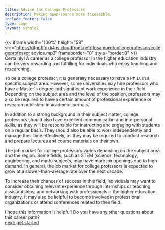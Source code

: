 ```yaml
---
title: Advice for College Professors
description: Making open-source more accessible.
include_footer: false
type: page
layout: single2
---
```


{{< iframe width="100%" height="58" src="https://dfgnflfqxk4ps.cloudfront.net/Rosamund/collegeprofessor/collegeprofessor advice.mp3" frameborder="0" style="border:0" >}}<br>
Certainly! A career as a college professor in the higher education industry can be very rewarding and fulfilling for individuals who enjoy teaching and researching.

To be a college professor, it is generally necessary to have a Ph.D. in a specific subject area. However, some universities may hire professors who have a Master's degree and significant work experience in their field. Depending on the subject area and the level of the position, professors may also be required to have a certain amount of professional experience or research published in academic journals.

In addition to a strong background in their subject matter, college professors should also have excellent communication and interpersonal skills, as they will be responsible for instructing and engaging with students on a regular basis. They should also be able to work independently and manage their time effectively, as they may be required to conduct research and prepare lectures and course materials on their own.

The job market for college professors varies depending on the subject area and the region. Some fields, such as STEM (science, technology, engineering, and math) subjects, may have more job openings due to high demand. In general, the job market for college professors is expected to grow at a slower-than-average rate over the next decade.

To increase their chances of success in this field, individuals may want to consider obtaining relevant experience through internships or teaching assistantships, and networking with professionals in the higher education industry. It may also be helpful to become involved in professional organizations or attend conferences related to their field.

I hope this information is helpful! Do you have any other questions about this career path?
<br>
<a href="https://insights.workdojos.com/collegeprofessor/start">next: get started</a>
</p>